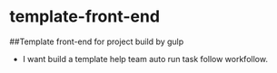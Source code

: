 # template-front-end
##Template front-end for project build by gulp
* I want build a template help team auto run task follow workfollow.

